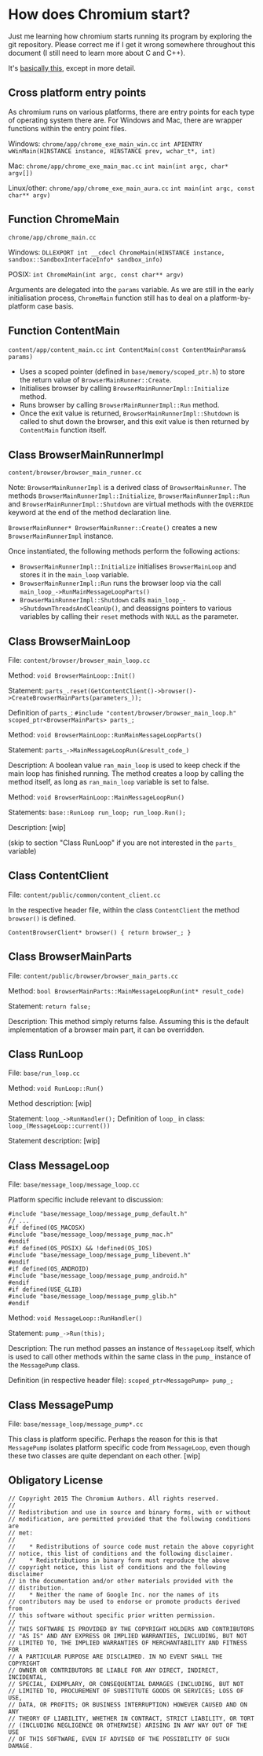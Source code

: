 # How does Chromium start?
Just me learning how chromium starts running its program by exploring the git repository. Please correct me if I get it wrong somewhere throughout this document (I still need to learn more about C and C++).

It's [basically this](https://www.chromium.org/developers/design-documents/startup), except in more detail.

## Cross platform entry points
As chromium runs on various platforms, there are entry points for each type of operating system there are. For Windows and Mac, there are wrapper functions within the entry point files.

Windows: `chrome/app/chrome_exe_main_win.cc` `int APIENTRY wWinMain(HINSTANCE instance, HINSTANCE prev, wchar_t*, int)`

Mac: `chrome/app/chrome_exe_main_mac.cc` `int main(int argc, char* argv[])`

Linux/other: `chrome/app/chrome_exe_main_aura.cc` `int main(int argc, const char** argv)`

## Function ChromeMain
`chrome/app/chrome_main.cc`

Windows: `DLLEXPORT int __cdecl ChromeMain(HINSTANCE instance, sandbox::SandboxInterfaceInfo* sandbox_info)`

POSIX: `int ChromeMain(int argc, const char** argv)`

Arguments are delegated into the `params` variable. As we are still in the early initialisation process, `ChromeMain` function still has to deal on a platform-by-platform case basis. 
## Function ContentMain
`content/app/content_main.cc` `int ContentMain(const ContentMainParams& params)`
* Uses a scoped pointer (defined in `base/memory/scoped_ptr.h`) to store the return value of `BrowserMainRunner::Create`.
* Initialises browser by calling `BrowserMainRunnerImpl::Initialize` method.
* Runs browser by calling `BrowserMainRunnerImpl::Run` method.
* Once the exit value is returned, `BrowserMainRunnerImpl::Shutdown` is called to shut down the browser, and this exit value is then returned by `ContentMain` function itself.

## Class BrowserMainRunnerImpl
`content/browser/browser_main_runner.cc` 

Note: `BrowserMainRunnerImpl` is a derived class of `BrowserMainRunner`. The methods `BrowserMainRunnerImpl::Initialize`, `BrowserMainRunnerImpl::Run` and `BrowserMainRunnerImpl::Shutdown` are virtual methods with the `OVERRIDE` keyword at the end of the method declaration line.

`BrowserMainRunner* BrowserMainRunner::Create()` creates a new `BrowserMainRunnerImpl` instance.

Once instantiated, the following methods perform the following actions:
* `BrowserMainRunnerImpl::Initialize` initialises `BrowserMainLoop` and stores it in the `main_loop` variable.
* `BrowserMainRunnerImpl::Run` runs the browser loop via the call `main_loop_->RunMainMessageLoopParts()`
* `BrowserMainRunnerImpl::Shutdown` calls `main_loop_->ShutdownThreadsAndCleanUp()`, and deassigns pointers to various variables by calling their `reset` methods with `NULL` as the parameter.

## Class BrowserMainLoop
File: `content/browser/browser_main_loop.cc` 


Method: `void BrowserMainLoop::Init()` 

Statement: `parts_.reset(GetContentClient()->browser()->CreateBrowserMainParts(parameters_));`

Definition of `parts_`: `#include "content/browser/browser_main_loop.h"` `scoped_ptr<BrowserMainParts> parts_;`

Method: `void BrowserMainLoop::RunMainMessageLoopParts()`

Statement: `parts_->MainMessageLoopRun(&result_code_)`

Description:
A boolean value `ran_main_loop` is used to keep check if the main loop has finished running. The method creates a loop by calling the method itself, as long as `ran_main_loop` variable is set to false.

Method: `void BrowserMainLoop::MainMessageLoopRun()`

Statements: `base::RunLoop run_loop; run_loop.Run();`

Description:
[wip]

(skip to section "Class RunLoop" if you are not interested in the `parts_` variable)

## Class ContentClient
File: `content/public/common/content_client.cc`


In the respective header file, within the class `ContentClient` the method `browser()` is defined.

`ContentBrowserClient* browser() { return browser_; }`

## Class BrowserMainParts
File: `content/public/browser/browser_main_parts.cc`

Method: `bool BrowserMainParts::MainMessageLoopRun(int* result_code)` 

Statement: `return false;`

Description:
This method simply returns false. Assuming this is the default implementation of a browser main part, it can be overridden.

## Class RunLoop

File: `base/run_loop.cc`

Method: `void RunLoop::Run()`

Method description:
[wip]

Statement: `loop_->RunHandler();`
Definition of `loop_` in class: `loop_(MessageLoop::current())`

Statement description:
[wip]

## Class MessageLoop
File: `base/message_loop/message_loop.cc`

Platform specific include relevant to discussion:

    #include "base/message_loop/message_pump_default.h"
    // ...
    #if defined(OS_MACOSX)
    #include "base/message_loop/message_pump_mac.h"
    #endif
    #if defined(OS_POSIX) && !defined(OS_IOS)
    #include "base/message_loop/message_pump_libevent.h"
    #endif
    #if defined(OS_ANDROID)
    #include "base/message_loop/message_pump_android.h"
    #endif
    #if defined(USE_GLIB)
    #include "base/message_loop/message_pump_glib.h"
    #endif

Method: `void MessageLoop::RunHandler()`

Statement: `pump_->Run(this);`

Description:
The run method passes an instance of `MessageLoop` itself, which is used to call other methods within the same class in the `pump_` instance of the `MessagePump` class.

Definition (in respective header file): `scoped_ptr<MessagePump> pump_;`

## Class MessagePump

File: `base/message_loop/message_pump*.cc`

This class is platform specific. Perhaps the reason for this is that `MessagePump` isolates platform specific code from `MessageLoop`, even though these two classes are quite dependant on each other. [wip]

## Obligatory License 

    // Copyright 2015 The Chromium Authors. All rights reserved.
    //
    // Redistribution and use in source and binary forms, with or without
    // modification, are permitted provided that the following conditions are
    // met:
    //
    //    * Redistributions of source code must retain the above copyright
    // notice, this list of conditions and the following disclaimer.
    //    * Redistributions in binary form must reproduce the above
    // copyright notice, this list of conditions and the following disclaimer
    // in the documentation and/or other materials provided with the
    // distribution.
    //    * Neither the name of Google Inc. nor the names of its
    // contributors may be used to endorse or promote products derived from
    // this software without specific prior written permission.
    //
    // THIS SOFTWARE IS PROVIDED BY THE COPYRIGHT HOLDERS AND CONTRIBUTORS
    // "AS IS" AND ANY EXPRESS OR IMPLIED WARRANTIES, INCLUDING, BUT NOT
    // LIMITED TO, THE IMPLIED WARRANTIES OF MERCHANTABILITY AND FITNESS FOR
    // A PARTICULAR PURPOSE ARE DISCLAIMED. IN NO EVENT SHALL THE COPYRIGHT
    // OWNER OR CONTRIBUTORS BE LIABLE FOR ANY DIRECT, INDIRECT, INCIDENTAL,
    // SPECIAL, EXEMPLARY, OR CONSEQUENTIAL DAMAGES (INCLUDING, BUT NOT
    // LIMITED TO, PROCUREMENT OF SUBSTITUTE GOODS OR SERVICES; LOSS OF USE,
    // DATA, OR PROFITS; OR BUSINESS INTERRUPTION) HOWEVER CAUSED AND ON ANY
    // THEORY OF LIABILITY, WHETHER IN CONTRACT, STRICT LIABILITY, OR TORT
    // (INCLUDING NEGLIGENCE OR OTHERWISE) ARISING IN ANY WAY OUT OF THE USE
    // OF THIS SOFTWARE, EVEN IF ADVISED OF THE POSSIBILITY OF SUCH DAMAGE.
